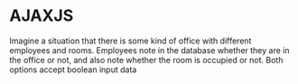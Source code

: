 # AJAXJS

Imagine a situation that there is some kind of office with different employees and rooms. Employees note in the database whether they are in the office or not, and also note whether the room is occupied or not. Both options accept boolean input data
